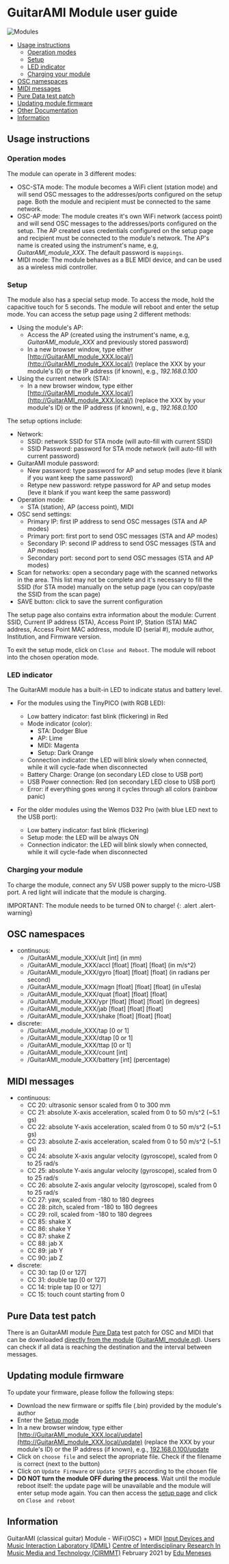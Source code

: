 # GuitarAMI Module user guide

![Modules](./images_module/modules.jpg "Modules")

- [Usage instructions](#usage-instructions)
  - [Operation modes](#operation-modes)
  - [Setup](#setup)
  - [LED indicator](#led-indicator)
  - [Charging your module](#charging-your-module)
- [OSC namespaces](#osc-namespaces)
- [MIDI messages](#midi-messages)
- [Pure Data test patch](#pure-data-test-patch)
- [Updating module firmware](#updating-module-firmware)
- [Other Documentation](#other-documentation)
- [Information](#information)

## Usage instructions

### Operation modes

The module can operate in 3 different modes:

- OSC-STA mode: The module becomes a WiFi client (station mode) and will send OSC messages to the addresses/ports configured on the setup page. Both the module and recipient must be connected to the same network.
- OSC-AP mode: The module creates it's own WiFi network (access point) and will send OSC messages to the addresses/ports configured on the setup. The AP created uses credentials configured on the setup page and recipient must be connected to the module's network. The AP's name is created using the instrument's name, e.g, *GuitarAMI_module_XXX*. The default password is `mappings`.
- MIDI mode: The module behaves as a BLE MIDI device, and can be used as a wireless midi controller.

### Setup

The module also has a special setup mode. To access the mode, hold the capacitive touch for 5 seconds. The module will reboot and enter the setup mode. You can access the setup page using 2 different methods:

- Using the module's AP:
  - Access the AP (created using the instrument's name, e.g, *GuitarAMI_module_XXX* and previously stored password)
  - In a new browser window, type either [http://GuitarAMI_module_XXX.local/](http://GuitarAMI_module_XXX.local/) (replace the XXX by your module's ID) or the IP address (if known), e.g., *192.168.0.100*
- Using the current network (STA):
  - In a new browser window, type either [http://GuitarAMI_module_XXX.local/](http://GuitarAMI_module_XXX.local/) (replace the XXX by your module's ID) or the IP address (if known), e.g., *192.168.0.100*

The setup options include:

- Network:
  - SSID: network SSID for STA mode (will auto-fill with current SSID)
  - SSID Password: password for STA mode network (will auto-fill with current password)
- GuitarAMI module password:
  - New password: type password for AP and setup modes (leve it blank if you want keep the same password)
  - Retype new password: retype password for AP and setup modes (leve it blank if you want keep the same password)
- Operation mode:
  - STA (station), AP (access point), MIDI
- OSC send settings:
  - Primary IP: first IP address to send OSC messages (STA and AP modes)
  - Primary port: first port to send OSC messages (STA and AP modes)
  - Secondary IP: second IP address to send OSC messages (STA and AP modes)
  - Secondary port: second port to send OSC messages (STA and AP modes)
- Scan for networks: open a secondary page with the scanned networks in the area. This list may not be complete and it's necessary to fill the SSID (for STA mode) manually on the setup page (you can copy/paste the SSID from the scan page)
- SAVE button: click to save the surrent configuration

The setup page also contains extra information about the module: Current SSID, Current IP address (STA), Access Point IP, Station (STA) MAC address, Access Point MAC address, module ID (serial #), module author, Institution, and Firmware version.

To exit the setup mode, click on `Close and Reboot`. The module will reboot into the chosen operation mode.

### LED indicator

The GuitarAMI module has a built-in LED to indicate status and battery level.

- For the modules using the TinyPICO (with RGB LED):
  - Low battery indicator: fast blink (flickering) in Red
  - Mode indicator (color):
    - STA: Dodger Blue
    - AP: Lime
    - MIDI: Magenta
    - Setup: Dark Orange
  - Connection indicator: the LED will blink slowly when connected, while it will cycle-fade when disconnected
  - Battery Charge: Orange (on secondary LED close to USB port)
  - USB Power connection: Red (on secondary LED close to USB port)
  - Error: if everything goes wrong it cycles through all colors (rainbow panic)

- For the older modules using the Wemos D32 Pro (with blue LED next to the USB port):
  - Low battery indicator: fast blink (flickering)
  - Setup mode: the LED will be always ON
  - Connection indicator: the LED will blink slowly when connected, while it will cycle-fade when disconnected

### Charging your module

To charge the module, connect any 5V USB power supply to the micro-USB port. A red light will indicate that the module is charging.

IMPORTANT: The module needs to be turned ON to charge!
{: .alert .alert-warning}

## OSC namespaces

- continuous:
  - /GuitarAMI_module_XXX/ult [int] (in mm)
  - /GuitarAMI_module_XXX/accl [float] [float] [float] (in m/s^2)
  - /GuitarAMI_module_XXX/gyro [float] [float] [float] (in radians per second)
  - /GuitarAMI_module_XXX/magn [float] [float] [float] (in uTesla)
  - /GuitarAMI_module_XXX/quat [float] [float] [float]
  - /GuitarAMI_module_XXX/ypr [float] [float] [float] (in degrees)
  - /GuitarAMI_module_XXX/jab [float] [float] [float]
  - /GuitarAMI_module_XXX/shake [float] [float] [float]
- discrete:
  - /GuitarAMI_module_XXX/tap [0 or 1]
  - /GuitarAMI_module_XXX/dtap [0 or 1]
  - /GuitarAMI_module_XXX/ttap [0 or 1]
  - /GuitarAMI_module_XXX/count [int]
  - /GuitarAMI_module_XXX/battery [int] (percentage)

## MIDI messages

- continuous:
  - CC 20: ultrasonic sensor scaled from 0 to 300 mm
  - CC 21: absolute X-axis acceleration, scaled from 0 to 50 m/s^2 (~5.1 gs)
  - CC 22: absolute Y-axis acceleration, scaled from 0 to 50 m/s^2 (~5.1 gs)
  - CC 23: absolute Z-axis acceleration, scaled from 0 to 50 m/s^2 (~5.1 gs)
  - CC 24: absolute X-axis angular velocity (gyroscope), scaled from 0 to 25 rad/s
  - CC 25: absolute Y-axis angular velocity (gyroscope), scaled from 0 to 25 rad/s
  - CC 26: absolute Z-axis angular velocity (gyroscope), scaled from 0 to 25 rad/s
  - CC 27: yaw, scaled from -180 to 180 degrees
  - CC 28: pitch, scaled from -180 to 180 degrees
  - CC 29: roll, scaled from -180 to 180 degrees
  - CC 85: shake X
  - CC 86: shake Y
  - CC 87: shake Z
  - CC 88: jab X
  - CC 89: jab Y
  - CC 90: jab Z
- discrete:
  - CC 30: tap [0 or 127]
  - CC 31: double tap [0 or 127]
  - CC 14: triple tap [0 or 127]
  - CC 15: touch count starting from 0

## Pure Data test patch

There is an GuitarAMI module [Pure Data](http://puredata.info/) test patch for OSC and MIDI that can be downloaded [directly from the module](/GuitarAMI_module.pd) ([GuitarAMI_module.pd](/GuitarAMI_module.pd)). Users can check if all data is reaching the destination and the interval between messages.

## Updating module firmware

To update your firmware, please follow the following steps:
  
- Download the new firmware or spiffs file (.bin) provided by the module's author
- Enter the [Setup mode](#setup)
- In a new browser window, type either [http://GuitarAMI_module_XXX.local/update](http://GuitarAMI_module_XXX.local/update) (replace the XXX by your module's ID) or the IP address (if known), e.g., [192.168.0.100/update](192.168.0.100/update)
- Click on `choose file` and select the apropriate file. Check if the filename is correct (next to the button)
- Click on `Update Firmware` or `Update SPIFFS` according to the chosen file
- **DO NOT turn the module OFF during the process**. Wait until the module reboot itself: the update page will be unavailable and the module will enter setup mode again. You can then access the [setup page](#setup) and click on `Close and reboot`

## Information

GuitarAMI (classical guitar) Module - WiFi(OSC) + MIDI
[Input Devices and Music Interaction Laboratory (IDMIL)](http://www.idmil.org/)
[Centre of Interdisciplinary Research In Music Media and Technology (CIRMMT)](http://www.cirmmt.org/)
February 2021 by [Edu Meneses](http://www.edumeneses.com/)
